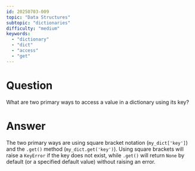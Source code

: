 ```yaml
---
id: 20250703-009
topic: "Data Structures"
subtopic: "dictionaries"
difficulty: "medium"
keywords:
  - "dictionary"
  - "dict"
  - "access"
  - "get"
---
```


# Question

What are two primary ways to access a value in a dictionary using its key?

# Answer

The two primary ways are using square bracket notation (`my_dict['key']`) and the `.get()` method (`my_dict.get('key')`). Using square brackets will raise a `KeyError` if the key does not exist, while `.get()` will return `None` by default (or a specified default value) without raising an error.
